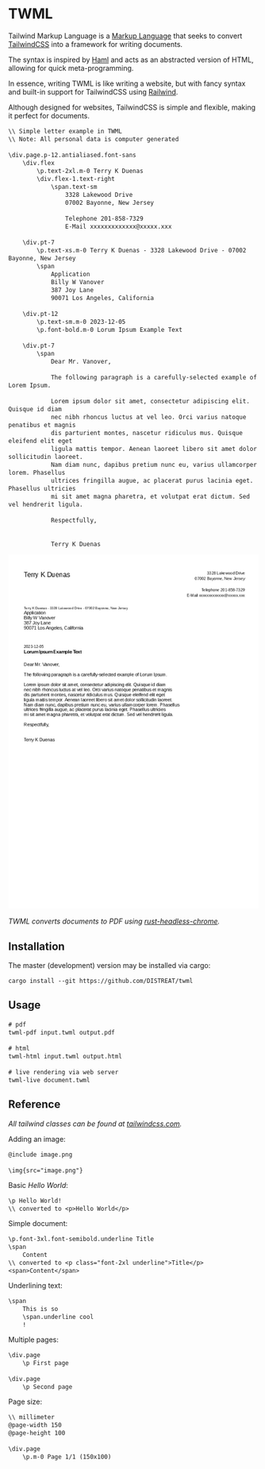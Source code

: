 # TWML

Tailwind Markup Language is a [Markup Language](https://en.wikipedia.org/wiki/Markup_language)
that seeks to convert [TailwindCSS](https://tailwindcss.com/) into a framework for writing documents.

The syntax is inspired by [Haml](https://haml.info/) and acts as an abstracted version of HTML,
allowing for quick meta-programming.

In essence, writing TWML is like writing a website, but with fancy syntax and built-in support for TailwindCSS
using [Railwind](https://github.com/pintariching/railwind).

Although designed for websites, TailwindCSS is simple and flexible, making it perfect for documents.

```
\\ Simple letter example in TWML
\\ Note: All personal data is computer generated

\div.page.p-12.antialiased.font-sans
    \div.flex
        \p.text-2xl.m-0 Terry K Duenas
        \div.flex-1.text-right
            \span.text-sm
                3328 Lakewood Drive
                07002 Bayonne, New Jersey

                Telephone 201-858-7329
                E-Mail xxxxxxxxxxxxx@xxxxx.xxx

    \div.pt-7
        \p.text-xs.m-0 Terry K Duenas - 3328 Lakewood Drive - 07002 Bayonne, New Jersey
        \span
            Application
            Billy W Vanover
            387 Joy Lane
            90071 Los Angeles, California

    \div.pt-12
        \p.text-sm.m-0 2023-12-05
        \p.font-bold.m-0 Lorum Ipsum Example Text

    \div.pt-7
        \span
            Dear Mr. Vanover,

            The following paragraph is a carefully-selected example of Lorem Ipsum.

            Lorem ipsum dolor sit amet, consectetur adipiscing elit. Quisque id diam
            nec nibh rhoncus luctus at vel leo. Orci varius natoque penatibus et magnis
            dis parturient montes, nascetur ridiculus mus. Quisque eleifend elit eget
            ligula mattis tempor. Aenean laoreet libero sit amet dolor sollicitudin laoreet.
            Nam diam nunc, dapibus pretium nunc eu, varius ullamcorper lorem. Phasellus
            ultrices fringilla augue, ac placerat purus lacinia eget. Phasellus ultricies
            mi sit amet magna pharetra, et volutpat erat dictum. Sed vel hendrerit ligula.

            Respectfully,


            Terry K Duenas
```

![Example Image](docs/example.png)

_TWML converts documents to PDF using [rust-headless-chrome](https://github.com/rust-headless-chrome/rust-headless-chrome)._

## Installation

The master (development) version may be installed via cargo:

```
cargo install --git https://github.com/DISTREAT/twml
```

## Usage

```
# pdf
twml-pdf input.twml output.pdf

# html
twml-html input.twml output.html

# live rendering via web server
twml-live document.twml
```

## Reference

_All tailwind classes can be found at [tailwindcss.com](https://tailwindcss.com/docs)._

Adding an image:

```
@include image.png

\img{src="image.png"}
```

Basic _Hello World_:

```
\p Hello World!
\\ converted to <p>Hello World</p>
```

Simple document:

```
\p.font-3xl.font-semibold.underline Title
\span
    Content
\\ converted to <p class="font-2xl underline">Title</p><span>Content</span>
```

Underlining text:

```
\span
    This is so
    \span.underline cool
    !
```

Multiple pages:

```
\div.page
    \p First page

\div.page
    \p Second page
```

Page size:

```
\\ millimeter
@page-width 150
@page-height 100

\div.page
    \p.m-0 Page 1/1 (150x100)
```
